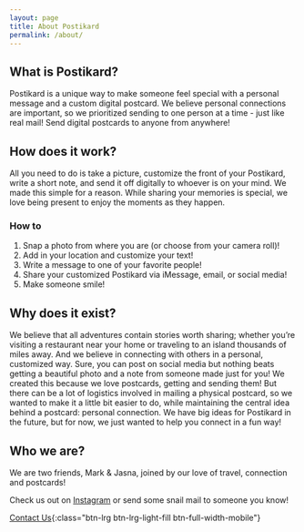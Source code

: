 ```yaml
---
layout: page
title: About Postikard
permalink: /about/
---
```


## What is Postikard?
Postikard is a unique way to make someone feel special with a personal message and a custom digital postcard. We believe personal connections are important, so we prioritized sending to one person at a time - just like real mail!
Send digital postcards to anyone from anywhere!

## How does it work?
All you need to do is take a picture, customize the front of your Postikard, write a short note, and send it off digitally to whoever is on your mind. We made this simple for a reason. While sharing your memories is special, we love being present to enjoy the moments as they happen.

### How to
1. Snap a photo from where you are (or choose from your camera roll)!
2. Add in your location and customize your text!
3. Write a message to one of your favorite people!
4. Share your customized Postikard via iMessage, email, or social media!
5. Make someone smile!

## Why does it exist?
We believe that all adventures contain stories worth sharing; whether you’re visiting a restaurant near your home or traveling to an island thousands of miles away. And we believe in connecting with others in a personal, customized way. Sure, you can post on social media but nothing beats getting a beautiful photo and a note from someone made just for you!
We created this because we love postcards, getting and sending them! But there can be a lot of logistics involved in mailing a physical postcard, so we wanted to make it a little bit easier to do, while maintaining the central idea behind a postcard: personal connection.
We have big ideas for Postikard in the future, but for now, we just wanted to help you connect in a fun way!

## Who we are?
We are two friends, Mark & Jasna, joined by our love of travel, connection and postcards! 








Check us out on [Instagram](https://www.instagram.com/postikard_app) or send some snail mail to someone you know!


[Contact Us](/contact/){:class="btn-lrg btn-lrg-light-fill btn-full-width-mobile"}
